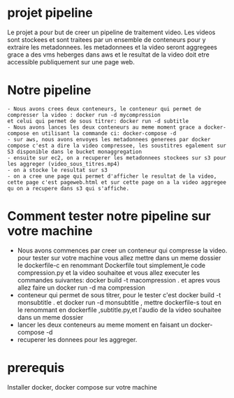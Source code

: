 # projet pipeline
   Le projet a pour but de creer un pipeline de traitement video. Les videos sont stockees et sont traitees par un ensemble de conteneurs pour y extraire les metadonnees. les metadonnees et la video seront aggregees grace a des vms heberges dans aws et le resultat de la video doit etre accessible publiquement sur une page web.

# Notre pipeline
    - Nous avons crees deux conteneurs, le conteneur qui permet de compresser la video : docker run -d mycompression 
    et celui qui permet de sous titrer: docker run -d subtitle
    - Nous avons lances les deux conteneurs au meme moment grace a docker-compose en utilisant la commande ci: docker-compose -d
    - sur aws, nous avons envoyes les metadonnees generees par docker compose c'est a dire la video compressee, les soustitres egalement sur S3 disponible dans le bucket monaggregation
    - ensuite sur ec2, on a recuperer les metadonnees stockees sur s3 pour les aggreger (video_sous_titres.mp4)
    - on a stocke le resultat sur s3
    - on a cree une page qui permet d'afficher le resultat de la video, cette page c'est pageweb.html et sur cette page on a la video aggregee qu on a recupere dans s3 qui s'affiche.
  
# Comment tester notre pipeline sur votre machine
   - Nous avons commences par creer un conteneur qui compresse la video. pour tester sur votre machine vous allez mettre dans un meme dossier le dockerfile-c en renommant Dockerfile tout simplement,le code compression.py et la video souhaitee et vous allez executer les commandes suivantes: docker build -t macompression . et apres vous allez faire un docker run -d ma compression
   - conteneur qui permet de sous titrer, pour le tester c'est docker build -t monsubtitle . et docker run -d monsubtitle , mettre dockerfile-s tout en le renommant en dockerfile ,subtitle.py,et l'audio de la video souhaitee dans un meme dossier
   - lancer les deux conteneurs au meme moment en faisant un docker-compose -d
   - recuperer les donnees pour les aggreger.

# prerequis 
  Installer docker, docker compose sur votre machine
   
   

